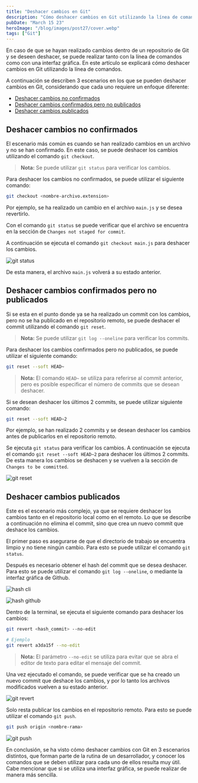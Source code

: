 ```yaml
---
title: "Deshacer cambios en Git"
description: "Cómo deshacer cambios en Git utilizando la línea de comandos"
pubDate: "March 15 23"
heroImage: "/blog/images/post27/cover.webp"
tags: ["Git"]
---
```


En caso de que se hayan realizado cambios dentro de un repositorio de Git y se deseen deshacer, se puede realizar tanto con la línea de comandos como con una interfaz gráfica. En este artículo se explicará cómo deshacer cambios en Git utilizando la línea de comandos.

A continuación se describen 3 escenarios en los que se pueden deshacer cambios en Git, considerando que cada uno requiere un enfoque diferente:

- [Deshacer cambios no confirmados](#deshacer-cambios-no-confirmados)
- [Deshacer cambios confirmados pero no publicados](#deshacer-cambios-confirmados-pero-no-publicados)
- [Deshacer cambios publicados](#deshacer-cambios-publicados)

## Deshacer cambios no confirmados

El escenario más común es cuando se han realizado cambios en un archivo y no se han confirmado. En este caso, se puede deshacer los cambios utilizando el comando `git checkout`.

> **Nota:** Se puede utilizar `git status` para verificar los cambios.

Para deshacer los cambios no confirmados, se puede utilizar el siguiente comando:

```bash
git checkout <nombre-archivo.extension>
```

Por ejemplo, se ha realizado un cambio en el archivo `main.js` y se desea revertirlo.

Con el comando `git status` se puede verificar que el archivo se encuentra en la sección de `Changes not staged for commit`.

A continuación se ejecuta el comando `git checkout main.js` para deshacer los cambios.

![git status](/blog/images/post27/1.webp)

De esta manera, el archivo `main.js` volverá a su estado anterior.

## Deshacer cambios confirmados pero no publicados

Si se esta en el punto donde ya se ha realizado un commit con los cambios, pero no se ha publicado en el repositorio remoto, se puede deshacer el commit utilizando el comando `git reset`.

> **Nota:** Se puede utilizar `git log --oneline` para verificar los commits.

Para deshacer los cambios confirmados pero no publicados, se puede utilizar el siguiente comando:

```bash
git reset --soft HEAD~
```

> **Nota:** El comando `HEAD~` se utiliza para referirse al commit anterior, pero es posible especificar el número de commits que se desean deshacer.

Si se desean deshacer los últimos 2 commits, se puede utilizar siguiente comando:

```bash
git reset --soft HEAD~2
```

Por ejemplo, se han realizado 2 commits y se desean deshacer los cambios antes de publicarlos en el repositorio remoto.

Se ejecuta `git status` para verificar los cambios. A continuación se ejecuta el comando `git reset --soft HEAD~2` para deshacer los últimos 2 commits. De esta manera los cambios se deshacen y se vuelven a la sección de `Changes to be committed`.

![git reset](/blog/images/post27/2.webp)

## Deshacer cambios publicados

Este es el escenario más complejo, ya que se requiere deshacer los cambios tanto en el repositorio local como en el remoto. Lo que se describe a continuación no elimina el commit, sino que crea un nuevo commit que deshace los cambios.

El primer paso es asegurarse de que el directorio de trabajo se encuentra limpio y no tiene ningún cambio. Para esto se puede utilizar el comando `git status`.

Después es necesario obtener el hash del commit que se desea deshacer. Para esto se puede utilizar el comando `git log --oneline`, o mediante la interfaz gráfica de Github.

![hash cli](/blog/images/post27/3.webp)

![hash github](/blog/images/post27/4.webp)

Dentro de la terminal, se ejecuta el siguiente comando para deshacer los cambios:

```bash
git revert <hash_commit> --no-edit

# Ejemplo
git revert a3da15f --no-edit
```

> **Nota:** El parámetro `--no-edit` se utiliza para evitar que se abra el editor de texto para editar el mensaje del commit.

Una vez ejecutado el comando, se puede verificar que se ha creado un nuevo commit que deshace los cambios, y por lo tanto los archivos modificados vuelven a su estado anterior.

![git revert](/blog/images/post27/5.webp)

Solo resta publicar los cambios en el repositorio remoto. Para esto se puede utilizar el comando `git push`.

```bash
git push origin <nombre-rama>
```

![git push](/blog/images/post27/6.webp)

En conclusión, se ha visto cómo deshacer cambios con Git en 3 escenarios distintos, que forman parte de la rutina de un desarrollador, y conocer los comandos que se deben utilizar para cada uno de ellos resulta muy útil. Cabe mencionar que si se utiliza una interfaz gráfica, se puede realizar de manera más sencilla.
